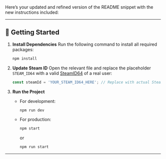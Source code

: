 Here’s your updated and refined version of the README snippet with the new instructions included:

---

## 🚀 Getting Started

1. **Install Dependencies**
   Run the following command to install all required packages:

   ```bash
   npm install
   ```

2. **Update Steam ID**
   Open the relevant file and replace the placeholder `STEAM_ID64` with a valid [SteamID64](https://steamid.io/lookup) of a real user:

   ```js
   const steamId = 'YOUR_STEAM_ID64_HERE'; // Replace with actual SteamID64
   ```

3. **Run the Project**

   * For development:

     ```bash
     npm run dev
     ```
   * For production:

     ```bash
     npm start
     ```

     or

     ```bash
     npm run start
     ```

---
